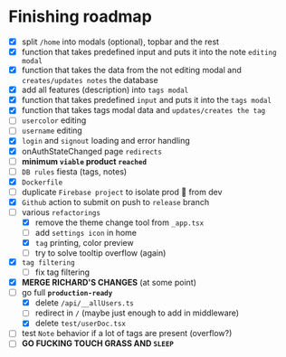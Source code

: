 # Finishing roadmap

- [x] split `/home` into modals (optional), topbar and the rest
- [x] function that takes predefined input and puts it into the note `editing modal`
- [x] function that takes the data from the not editing modal and `creates/updates notes` the database
- [x] add all features (description) into `tags modal`
- [x] function that takes predefined `input` and puts it into the `tags modal`
- [x] function that takes tags modal data and `updates/creates the tag`
- [ ] `usercolor` editing
- [ ] `username` editing
- [x] `login` and `signout` loading and error handling
- [x] onAuthStateChanged page `redirects`
- [ ] **minimum `viable` product `reached`**
- [ ] `DB rules` fiesta (tags, notes)
- [x] `Dockerfile`
- [ ] duplicate `Firebase project` to isolate prod 🚀 from dev
- [x] `Github` action to submit on push to `release` branch
- [ ] various `refactorings`
  - [x] remove the theme change tool from `_app.tsx`
  - [ ] add `settings icon` in home
  - [x] `tag` printing, color preview
  - [ ] try to solve tooltip overflow (again)
- [x] `tag filtering`
  - [ ] fix tag filtering
- [x] **MERGE RICHARD'S CHANGES** (at some point)
- [ ] go full **`production-ready`**
  - [x] delete `/api/__allUsers.ts`
  - [ ] redirect in `/` (maybe just enough to add in middleware)
  - [x] delete `test/userDoc.tsx`
- [ ] test `Note` behavior if a lot of tags are present (overflow?)
- [ ] **GO FUCKING TOUCH GRASS AND `SLEEP`**
